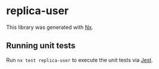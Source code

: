 # replica-user

This library was generated with [Nx](https://nx.dev).

## Running unit tests

Run `nx test replica-user` to execute the unit tests via [Jest](https://jestjs.io).
